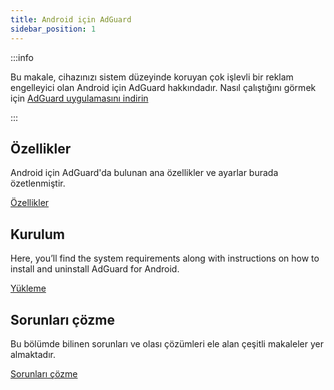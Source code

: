 ```yaml
---
title: Android için AdGuard
sidebar_position: 1
---
```


:::info

Bu makale, cihazınızı sistem düzeyinde koruyan çok işlevli bir reklam engelleyici olan Android için AdGuard hakkındadır. Nasıl çalıştığını görmek için [AdGuard uygulamasını indirin](https://agrd.io/download-kb-adblock)

:::

## Özellikler

Android için AdGuard'da bulunan ana özellikler ve ayarlar burada özetlenmiştir.

[Özellikler](/adguard-for-android/features/features.md)

## Kurulum

Here, you’ll find the system requirements along with instructions on how to install and uninstall AdGuard for Android.

[Yükleme](/adguard-for-android/installation.md)

## Sorunları çözme

Bu bölümde bilinen sorunları ve olası çözümleri ele alan çeşitli makaleler yer almaktadır.

[Sorunları çözme](/adguard-for-android/solving-problems/solving-problems.md)
